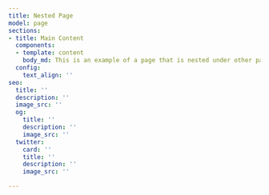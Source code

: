 ```yaml
---
title: Nested Page
model: page
sections:
- title: Main Content
  components:
  - template: content
    body_md: This is an example of a page that is nested under other pages.
  config:
    text_align: ''
seo:
  title: ''
  description: ''
  image_src: ''
  og:
    title: ''
    description: ''
    image_src: ''
  twitter:
    card: ''
    title: ''
    description: ''
    image_src: ''

---
```


